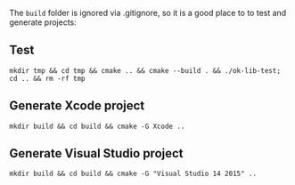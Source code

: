 The `build` folder is ignored via .gitignore, so it is a good place to to test and generate projects:

##  Test
```
mkdir tmp && cd tmp && cmake .. && cmake --build . && ./ok-lib-test; cd .. && rm -rf tmp
```

## Generate Xcode project
```
mkdir build && cd build && cmake -G Xcode ..
```

## Generate Visual Studio project
```
mkdir build && cd build && cmake -G "Visual Studio 14 2015" ..
```

